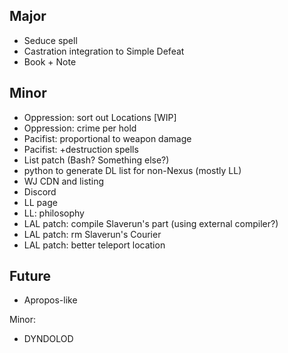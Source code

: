 ## Major
- Seduce spell
- Castration integration to Simple Defeat
- Book + Note

## Minor
- Oppression: sort out Locations [WIP]
- Oppression: crime per hold
- Pacifist: proportional to weapon damage
- Pacifist: +destruction spells
- List patch (Bash? Something else?)
- python to generate DL list for non-Nexus (mostly LL)
- WJ CDN and listing
- Discord
- LL page
- LL: philosophy
- LAL patch: compile Slaverun's part (using external compiler?)
- LAL patch: rm Slaverun's Courier
- LAL patch: better teleport location

## Future
- Apropos-like

Minor:
- DYNDOLOD
